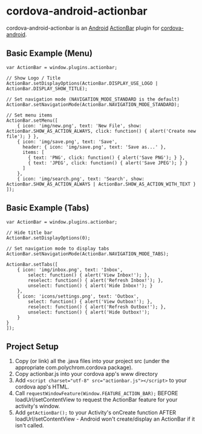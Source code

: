cordova-android-actionbar
=========================

cordova-android-actionbar is an [Android](https://github.com/android) [ActionBar](http://developer.android.com/reference/android/app/ActionBar.html) plugin for [cordova-android](https://github.com/apache/cordova-android).


Basic Example (Menu)
--------------------

	var ActionBar = window.plugins.actionbar;
	
	// Show Logo / Title
	ActionBar.setDisplayOptions(ActionBar.DISPLAY_USE_LOGO | ActionBar.DISPLAY_SHOW_TITLE);

	// Set navigation mode (NAVIGATION_MODE_STANDARD is the default)
	ActionBar.setNavigationMode(ActionBar.NAVIGATION_MODE_STANDARD);
	
	// Set menu items
	ActionBar.setMenu([
		{ icon: 'img/new.png', text: 'New File', show: ActionBar.SHOW_AS_ACTION_ALWAYS, click: function() { alert('Create new file'); } },
		{ icon: 'img/save.png', text: 'Save',
		  header: { icon: 'img/save.png', text: 'Save as...' },
		  items: [
			{ text: 'PNG', click: function() { alert('Save PNG'); } },
			{ text: 'JPEG', click: function() { alert('Save JPEG'); } }
		  ]
		},
		{ icon: 'img/search.png', text: 'Search', show: ActionBar.SHOW_AS_ACTION_ALWAYS | ActionBar.SHOW_AS_ACTION_WITH_TEXT }
	]);

Basic Example (Tabs)
--------------------

	var ActionBar = window.plugins.actionbar;
	
	// Hide title bar
	ActionBar.setDisplayOptions(0);
	
	// Set navigation mode to display tabs
	ActionBar.setNavigationMode(ActionBar.NAVIGATION_MODE_TABS);
	
	ActionBar.setTabs([
		{ icon: 'img/inbox.png', text: 'Inbox',
			select: function() { alert('View Inbox!'); },
			reselect: function() { alert('Refresh Inbox!'); },
			unselect: function() { alert('Hide Inbox!'); }
		},
		{ icon: 'icons/settings.png', text: 'Outbox',
			select: function() { alert('View Outbox!'); },
			reselect: function() { alert('Refresh Outbox!'); },
			unselect: function() { alert('Hide Outbox!');
		}
	}
	]);

Project Setup
-------------

1. Copy (or link) all the .java files into your project src (under the appropriate com.polychrom.cordova package).
2. Copy actionbar.js into your cordova app's www directory
3. Add `<script charset="utf-8" src="actionbar.js"></script>` to your cordova app's HTML.
4. Call `requestWindowFeature(Window.FEATURE_ACTION_BAR);` BEFORE loadUrl/setContentView to request the ActionBar feature for your activity's window.
5. Add `getActionBar();` to your Activity's onCreate function AFTER loadUrl/setContentView - Android won't create/display an ActionBar if it isn't called.